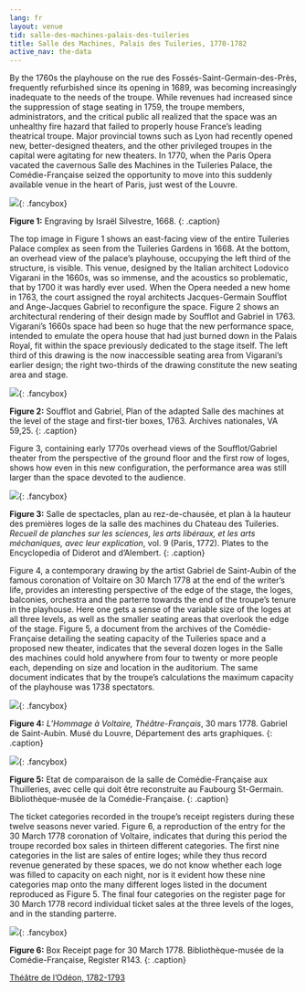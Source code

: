 ```yaml
---
lang: fr
layout: venue
tid: salle-des-machines-palais-des-tuileries
title: Salle des Machines, Palais des Tuileries, 1770-1782
active_nav: the-data
---
```

By the 1760s the playhouse on the rue des Foss&eacute;s-Saint-Germain-des-Pr&egrave;s, frequently refurbished since its opening in 1689, was becoming increasingly inadequate to the needs of the troupe. While revenues had increased since the suppression of stage seating in 1759, the troupe members, administrators, and the critical public all realized that the space was an unhealthy fire hazard that failed to properly house France&rsquo;s leading theatrical troupe. Major provincial towns such as Lyon had recently opened new, better-designed theaters, and the other privileged troupes in the capital were agitating for new theaters. In 1770, when the Paris Opera vacated the cavernous Salle des Machines in the Tuileries Palace, the Com&eacute;die-Fran&ccedil;aise seized the opportunity to move into this suddenly available venue in the heart of Paris, just west of the Louvre.

[![](/img/palais-des-tuileries-1.jpg)](/img/palais-des-tuileries-1.jpg){: .fancybox}

**Figure 1:** Engraving by Isra&euml;l Silvestre, 1668.
{: .caption}

The top image in Figure 1 shows an east-facing view of the entire Tuileries Palace complex as seen from the Tuileries Gardens in 1668. At the bottom, an overhead view of the palace&rsquo;s playhouse, occupying the left third of the structure, is visible. This venue, designed by the Italian architect Lodovico Vigarani in the 1660s, was so immense, and the acoustics so problematic, that by 1700 it was hardly ever used. When the Opera needed a new home in 1763, the court assigned the royal architects Jacques-Germain Soufflot and Ange-Jacques Gabriel to reconfigure the space. Figure 2 shows an architectural rendering of their design made by Soufflot and Gabriel in 1763. Vigarani&rsquo;s 1660s space had been so huge that the new performance space, intended to emulate the opera house that had just burned down in the Palais Royal, fit within the space previously dedicated to the stage itself. The left third of this drawing is the now inaccessible seating area from Vigarani&rsquo;s earlier design; the right two-thirds of the drawing constitute the new seating area and stage.

[![](/img/palais-des-tuileries-2.jpg)](/img/palais-des-tuileries-2.jpg){: .fancybox}

**Figure 2:** Soufflot and Gabriel, Plan of the adapted Salle des machines at the level of the stage and first-tier boxes, 1763. Archives nationales, VA 59,25.
{: .caption}

Figure 3, containing early 1770s overhead views of the Soufflot/Gabriel theater from the perspective of the ground floor and the first row of loges, shows how even in this new configuration, the performance area was still larger than the space devoted to the audience.

[![](/img/palais-des-tuileries-3.jpg)](/img/palais-des-tuileries-3.jpg){: .fancybox}

**Figure 3:** Salle de spectacles, plan au rez-de-chaus&eacute;e, et plan à la hauteur des premi&egrave;res loges de la salle des machines du Chateau des Tuileries. *Recueil de planches sur les sciences, les arts lib&eacute;raux, et les arts m&eacute;chaniques, avec leur explication*, vol. 9 (Paris, 1772). Plates to the Encyclopedia of Diderot and d&rsquo;Alembert.
{: .caption}

Figure 4, a contemporary drawing by the artist Gabriel de Saint-Aubin of the famous coronation of Voltaire on 30 March 1778 at the end of the writer&rsquo;s life, provides an interesting perspective of the edge of the stage, the loges, balconies, orchestra and the parterre towards the end of the troupe&rsquo;s tenure in the playhouse. Here one gets a sense of the variable size of the loges at all three levels, as well as the smaller seating areas that overlook the edge of the stage. Figure 5, a document from the archives of the Com&eacute;die-Fran&ccedil;aise detailing the seating capacity of the Tuileries space and a proposed new theater, indicates that the several dozen loges in the Salle des machines could hold anywhere from four to twenty or more people each, depending on size and location in the auditorium. The same document indicates that by the troupe&rsquo;s calculations the maximum capacity of the playhouse was 1738 spectators.

[![](/img/palais-des-tuileries-4.jpg)](/img/palais-des-tuileries-4.jpg){: .fancybox}

**Figure 4:** *L&rsquo;Hommage à Voltaire, Th&eacute;âtre-Fran&ccedil;ais*, 30 mars 1778. Gabriel de Saint-Aubin. Mus&eacute; du Louvre, D&eacute;partement des arts graphiques.
{: .caption}

[![](/img/palais-des-tuileries-5.jpg)](/img/palais-des-tuileries-5.jpg){: .fancybox}

**Figure 5:** Etat de comparaison de la salle de Com&eacute;die-Fran&ccedil;aise aux Thuilleries, avec celle qui doit &ecirc;tre reconstruite au Faubourg St-Germain. Biblioth&egrave;que-mus&eacute;e de la Com&eacute;die-Fran&ccedil;aise.
{: .caption}

The ticket categories recorded in the troupe&rsquo;s receipt registers during these twelve seasons never varied. Figure 6, a reproduction of the entry for the 30 March 1778 coronation of Voltaire, indicates that during this period the troupe recorded box sales in thirteen different categories. The first nine categories in the list are sales of entire loges; while they thus record revenue generated by these spaces, we do not know whether each loge was filled to capacity on each night, nor is it evident how these nine categories map onto the many different loges listed in the document reproduced as Figure 5. The final four categories on the register page for 30 March 1778 record individual ticket sales at the three levels of the loges, and in the standing parterre.

[![](/img/palais-des-tuileries-6.jpg)](/img/palais-des-tuileries-6.jpg){: .fancybox}

**Figure 6:** Box Receipt page for 30 March 1778. Biblioth&egrave;que-mus&eacute;e de la Com&eacute;die-Fran&ccedil;aise, Register R143.
{: .caption}

[Th&eacute;&acirc;tre de l&rsquo;Od&eacute;on, 1782-1793](../theatre-de-l-odeon)